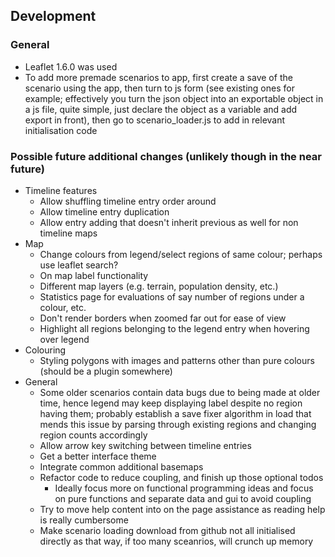 ## Development

### General
- Leaflet 1.6.0 was used
- To add more premade scenarios to app, first create a save of the scenario using the app, then turn to js form (see existing ones for example; effectively you turn the json object into an exportable object in a js file, quite simple, just declare the object as a variable and add export in front), then go to scenario_loader.js to add in relevant initialisation code

### Possible future additional changes (unlikely though in the near future)
- Timeline features
	- Allow shuffling timeline entry order around
	- Allow timeline entry duplication
	- Allow entry adding that doesn't inherit previous as well for non timeline maps
- Map
	- Change colours from legend/select regions of same colour; perhaps use leaflet search?
	- On map label functionality
	- Different map layers (e.g. terrain, population density, etc.)
	- Statistics page for evaluations of say number of regions under a colour, etc.
	- Don't render borders when zoomed far out for ease of view
	- Highlight all regions belonging to the legend entry when hovering over legend
- Colouring
	- Styling polygons with images and patterns other than pure colours (should be a plugin somewhere)
- General
	- Some older scenarios contain data bugs due to being made at older time, hence legend may keep displaying label despite no region having them; probably establish a save fixer algorithm in load that mends this issue by parsing through existing regions and changing region counts accordingly
	- Allow arrow key switching between timeline entries
	- Get a better interface theme
	- Integrate common additional basemaps
	- Refactor code to reduce coupling, and finish up those optional todos
  		- Ideally focus more on functional programming ideas and focus on pure functions and separate data and gui to avoid coupling
	- Try to move help content into on the page assistance as reading help is really cumbersome
	- Make scenario loading download from github not all initialised directly as that way, if too many sceanrios, will crunch up memory
